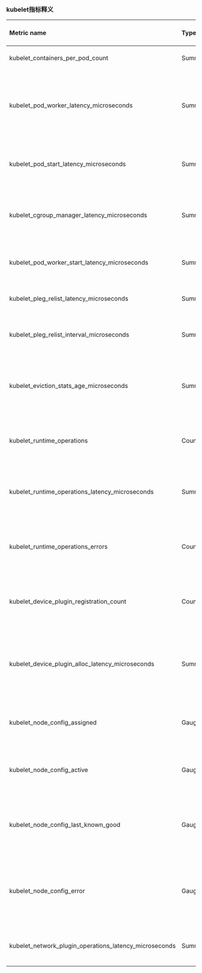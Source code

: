 ### kubelet指标释义

Metric name | Type | Description | Unit (where applicable)|  ZH                     |
:-----------|:-----|:------------|:-----------------------|:------------------------|
| kubelet_containers_per_pod_count | Summary | The number of containers per pod. | --- | 每个pod容器个数
| kubelet_pod_worker_latency_microseconds | Summary | Latency in microseconds to sync a single pod. Broken down by operation type: create, update, or sync | --- | 操作pod对象(create, update, or sync)时延
| kubelet_pod_start_latency_microseconds | Summary | Latency in microseconds for a single pod to go from pending to running. | --- | pod 由pending转到running状态的时延
| kubelet_cgroup_manager_latency_microseconds | Summary | Latency in microseconds for cgroup manager operations. Broken down by method. | --- | cgroup 管理操作时延
| kubelet_pod_worker_start_latency_microseconds | Summary | Latency in microseconds from seeing a pod to starting a worker. | --- | pod开启一个工作进程的时延
| kubelet_pleg_relist_latency_microseconds | Summary | Latency in microseconds for relisting pods in PLEG. | --- | 在PLEG阶段中重新启动pod的延迟（以微秒为单位）（PLEG：PodLifecycleEventGenerator）
| kubelet_pleg_relist_interval_microseconds | Summary | Interval in microseconds between relisting in PLEG. | --- | 重新进入PLEG之间的间隔，以微秒为单位
| kubelet_eviction_stats_age_microseconds | Summary | Time between when stats are collected, and when pod is evicted based on those stats by eviction signal | --- | pod被驱逐的状态被收集的时长
| kubelet_runtime_operations | Counter | Cumulative number of runtime operations by operation type. | --- | 按操作类型累计运行时操作数
| kubelet_runtime_operations_latency_microseconds | Summary | Latency in microseconds of runtime operations. Broken down by operation type. | --- | 运行时操作延时,按操作类型细分
| kubelet_runtime_operations_errors | Counter | Cumulative number of runtime operation errors by operation type. | --- | 按操作类型累计运行时操作错误数
| kubelet_device_plugin_registration_count | Counter | Cumulative number of device plugin registrations. Broken down by resource name. | --- | 设备插件注册的累计数量,按资源名称细分
| kubelet_device_plugin_alloc_latency_microseconds | Summary | Latency in microseconds to serve a device plugin Allocation request. Broken down by resource name. | --- | 服务于设备插件分配请求的延迟（以微秒为单位）。按资源名称细分。
| kubelet_node_config_assigned | Gauge | The node's understanding of intended config. The count is always 1. | --- | 节点对预期配置的理解 1
| kubelet_node_config_active | Gauge | The config source the node is actively using. The count is always 1. | --- | 节点正在使用的配置源 1
| kubelet_node_config_last_known_good | Gauge | The config source the node will fall back to when it encounters certain errors. The count is always 1. | --- | 节点将在遇到某些错误时回退到配置源 1
| kubelet_node_config_error | Gauge | This metric is true (1) if the node is experiencing a configuration-related error, false (0) otherwise. | --- | 如果节点遇到与配置相关的错误 1 否则 0
| kubelet_network_plugin_operations_latency_microseconds | Summary | Latency in microseconds for network plugin operations. | --- | 网络插件操作时延

